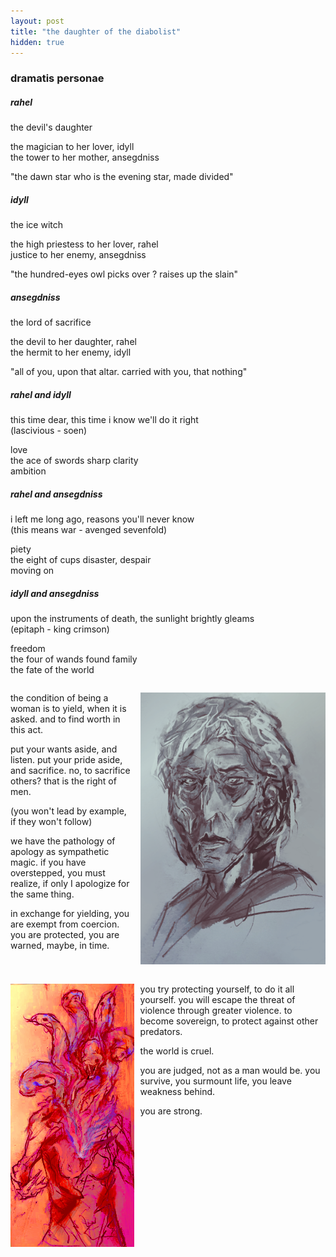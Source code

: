 ```yaml
---
layout: post
title: "the daughter of the diabolist"
hidden: true
---
```


<style>
  .double {
    display: grid;
  	grid-template-columns: 2fr 3fr;
  	grid-column-gap: 10px;
  }
</style>

### dramatis personae

##### rahel  
the devil's daughter

the magician to her lover, idyll  
the tower to her mother, ansegdniss

"the dawn star who is the evening star, made divided"

##### idyll  
the ice witch

the high priestess to her lover, rahel  
justice to her enemy, ansegdniss

"the hundred-eyes owl picks over ? raises up the slain"

##### ansegdniss  
the lord of sacrifice

the devil to her daughter, rahel  
the hermit to her enemy, idyll

"all of you, upon that altar. carried with you, that nothing"


##### rahel and idyll
this time dear, this time i know we'll do it right  
(lascivious - soen)  

love  
the ace of swords
sharp clarity  
ambition

##### rahel and ansegdniss
i left me long ago, reasons you'll never know  
(this means war - avenged sevenfold)  

piety  
the eight of cups
disaster, despair  
moving on

##### idyll and ansegdniss
upon the instruments of death, the sunlight brightly gleams  
(epitaph - king crimson)

freedom  
the four of wands
found family  
the fate of the world

<div class="double" markdown="1">
<div>

  the condition of being a woman is to yield, when it is asked. and to find worth in this act.
  
  put your wants aside, and listen. put your pride aside, and sacrifice. no, to sacrifice others? that is the right of men.
  
  (you won't lead by example, if they won't follow)
  
  we have the pathology of apology as sympathetic magic. if you have overstepped, you must realize, if only I apologize for the same thing.
  
  in exchange for yielding, you are exempt from coercion. you are protected, you are warned, maybe, in time.
  
</div>

![50%](../assets/blog/paints/sacer__.png)

</div>


<div class="double" markdown="1">

![50%](../assets/blog/paints/vice.png)

<div>

  you try protecting yourself, to do it all yourself. you will escape the threat of violence through greater violence. to become sovereign, to protect against other predators.

  the world is cruel.
  
  you are judged, not as a man would be. you survive, you surmount life, you leave weakness behind.
  
  you are strong.
    
</div>

</div>